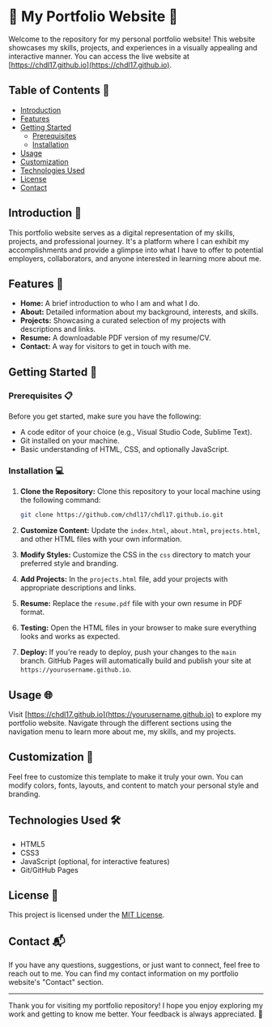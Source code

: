 # 🌟 My Portfolio Website 🚀

Welcome to the repository for my personal portfolio website! This website showcases my skills, projects, and experiences in a visually appealing and interactive manner. You can access the live website at [https://chdl17.github.io](https://chdl17.github.io).

## Table of Contents 📜

- [Introduction](#introduction)
- [Features](#features)
- [Getting Started](#getting-started)
  - [Prerequisites](#prerequisites)
  - [Installation](#installation)
- [Usage](#usage)
- [Customization](#customization)
- [Technologies Used](#technologies-used)
- [License](#license)
- [Contact](#contact)

## Introduction 🌈

This portfolio website serves as a digital representation of my skills, projects, and professional journey. It's a platform where I can exhibit my accomplishments and provide a glimpse into what I have to offer to potential employers, collaborators, and anyone interested in learning more about me.

## Features 🎉

- **Home:** A brief introduction to who I am and what I do.
- **About:** Detailed information about my background, interests, and skills.
- **Projects:** Showcasing a curated selection of my projects with descriptions and links.
- **Resume:** A downloadable PDF version of my resume/CV.
- **Contact:** A way for visitors to get in touch with me.

## Getting Started 🚀

### Prerequisites 📋

Before you get started, make sure you have the following:

- A code editor of your choice (e.g., Visual Studio Code, Sublime Text).
- Git installed on your machine.
- Basic understanding of HTML, CSS, and optionally JavaScript.

### Installation 💻

1. **Clone the Repository:** Clone this repository to your local machine using the following command:

   ```bash
   git clone https://github.com/chdl17/chdl17.github.io.git
   ```

2. **Customize Content:** Update the `index.html`, `about.html`, `projects.html`, and other HTML files with your own information.

3. **Modify Styles:** Customize the CSS in the `css` directory to match your preferred style and branding.

4. **Add Projects:** In the `projects.html` file, add your projects with appropriate descriptions and links.

5. **Resume:** Replace the `resume.pdf` file with your own resume in PDF format.

6. **Testing:** Open the HTML files in your browser to make sure everything looks and works as expected.

7. **Deploy:** If you're ready to deploy, push your changes to the `main` branch. GitHub Pages will automatically build and publish your site at `https://yourusername.github.io`.

## Usage 🌐

Visit [https://chdl17.github.io](https://yourusername.github.io) to explore my portfolio website. Navigate through the different sections using the navigation menu to learn more about me, my skills, and my projects.

## Customization 🎨

Feel free to customize this template to make it truly your own. You can modify colors, fonts, layouts, and content to match your personal style and branding.

## Technologies Used 🛠️

- HTML5
- CSS3
- JavaScript (optional, for interactive features)
- Git/GitHub Pages

## License 📄

This project is licensed under the [MIT License](LICENSE).

## Contact 📬

If you have any questions, suggestions, or just want to connect, feel free to reach out to me. You can find my contact information on my portfolio website's "Contact" section.

---

Thank you for visiting my portfolio repository! I hope you enjoy exploring my work and getting to know me better. Your feedback is always appreciated. 🙌
